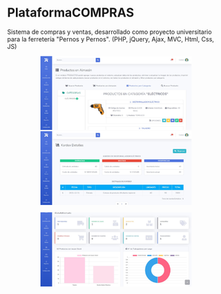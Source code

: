 # PlataformaCOMPRAS
Sistema de compras y ventas, desarrollado como proyecto universitario para la ferretería "Pernos y Pernos". (PHP, jQuery, Ajax, MVC, Html, Css, JS)

<p align="center">
  <img src="./capturasPantalla/alamacen.png" width="350" title="Almace">
  <img src="./capturasPantalla/kardexProducto.png" width="350" alt="Kardex">
</p>
<p align="center">
  <img src="./capturasPantalla/dashboard.png" width="350" title="Home Page">
</p>

